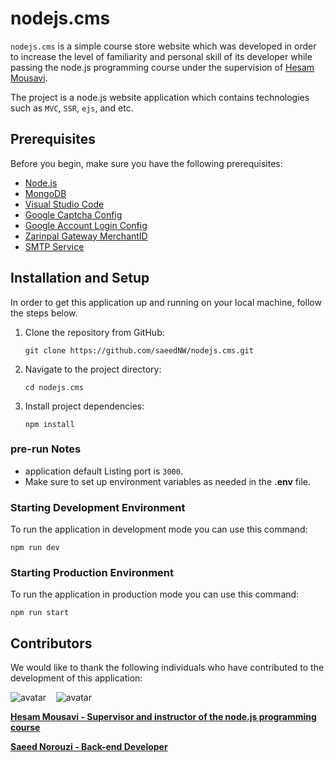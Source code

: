 # nodejs.cms

`nodejs.cms` is a simple course store website which was developed
in order to increase the level of familiarity and personal skill
of its developer while passing the node.js programming course
under the supervision of [Hesam Mousavi](https://github.com/hesammousavi).

The project is a node.js website application which contains
technologies such as `MVC`, `SSR`, `ejs`, and etc.

## Prerequisites

Before you begin, make sure you have the following prerequisites:

- [Node.js](https://nodejs.org/)
- [MongoDB](https://www.mongodb.com/)
- [Visual Studio Code](https://code.visualstudio.com/)
- [Google Captcha Config](https://www.google.com/recaptcha/about/)
- [Google Account Login Config](https://console.cloud.google.com/)
- [Zarinpal Gateway MerchantID](https://www.zarinpal.com/)
- [SMTP Service](https://resend.com/)

## Installation and Setup

In order to get this application up and running on your local
machine, follow the steps below.

1. Clone the repository from GitHub:

   ```shell
   git clone https://github.com/saeedNW/nodejs.cms.git
   ```

2. Navigate to the project directory:

   ```shell
   cd nodejs.cms
   ```

3. Install project dependencies:

   ```shell
   npm install
   ```

### pre-run Notes

- application default Listing port is `3000`.
- Make sure to set up environment variables as needed in
  the **.env** file.

### Starting Development Environment

To run the application in development mode you can use this command:

```shell
npm run dev
```

### Starting Production Environment

To run the application in production mode you can use this command:

```shell
npm run start
```

## Contributors

We would like to thank the following individuals who have contributed to the development of this application:

![avatar](https://images.weserv.nl/?url=https://github.com/hesammousavi.png?h=150&w=150&fit=cover&mask=circle&maxage=5d)
‎ ‎ ‎ ![avatar](https://images.weserv.nl/?url=https://github.com/saeedNW.png?h=150&w=150&fit=cover&mask=circle&maxage=5d)

[**Hesam Mousavi - Supervisor and instructor of the node.js programming course**](https://github.com/hesammousavi/)

[**Saeed Norouzi - Back-end Developer**](https://github.com/saeedNW)
